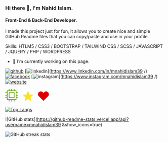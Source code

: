 ### Hi there 👋, I'm Nahid Islam.
#### Front-End & Back-End Developer.
I made this project just for fun, it allows you to create nice and simple GitHub Readme files that you can copy/paste and use in your profile.

Skills: HTLM5 / CSS3 / BOOTSTRAP / TAILWIND CSS / SCSS / JAVASCRIPT / JQUERY / PHP / WORDPRESS

- 🔭 I’m currently working on this page. 


[<img src='https://cdn.jsdelivr.net/npm/simple-icons@3.0.1/icons/github.svg' alt='github' height='40'>](https://github.com/mnahidislam39 )  [<img src='https://cdn.jsdelivr.net/npm/simple-icons@3.0.1/icons/linkedin.svg' alt='linkedin' height='40'>](https://www.linkedin.com/in/mnahidislam39 /)  [<img src='https://cdn.jsdelivr.net/npm/simple-icons@3.0.1/icons/facebook.svg' alt='facebook' height='40'>](https://www.facebook.com/nahidislamfbp)  [<img src='https://cdn.jsdelivr.net/npm/simple-icons@3.0.1/icons/instagram.svg' alt='instagram' height='40'>](https://www.instagram.com/mnahidislam39 /)  [<img src='https://cdn.jsdelivr.net/npm/simple-icons@3.0.1/icons/icloud.svg' alt='website' height='40'>](https://mnahidislam39.github.io/portfolio)  

<a href='https://docs.github.com/en/developers'><img src='https://raw.githubusercontent.com/acervenky/animated-github-badges/master/assets/devbadge.gif' width='40' height='40'></a> <a href='https://stars.github.com/'><img src='https://raw.githubusercontent.com/acervenky/animated-github-badges/master/assets/starbadge.gif' width='35' height='35'></a> <a href='https://docs.github.com/en/github/supporting-the-open-source-community-with-github-sponsors'><img src='https://raw.githubusercontent.com/acervenky/animated-github-badges/master/assets/sponsorbadge.gif' width='35' height='35'></a> 

[![Top Langs](https://github-readme-stats.vercel.app/api/top-langs/?username=mnahidislam39 )](https://github.com/anuraghazra/github-readme-stats)

![GitHub stats](https://github-readme-stats.vercel.app/api?username=mnahidislam39 &show_icons=true)  

![GitHub streak stats](https://streak-stats.demolab.com/?user=mnahidislam39 )  

